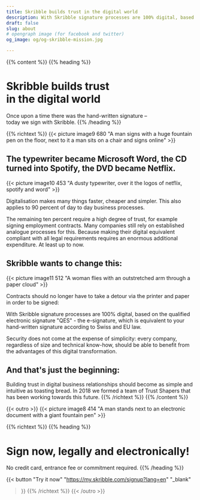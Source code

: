 ```yaml
---
title: Skribble builds trust in the digital world
description: With Skribble signature processes are 100% digital, based on the qualified electronic signature “QES” - the e-signature, which is equivalent to your hand-written signature according to Swiss and EU law.
draft: false
slug: about
# opengraph image (for facebook and twitter)
og_image: og/og-skribble-mission.jpg

---
```


{{% content %}}
{{% heading %}}
# Skribble builds trust <br class="hide-for-mobile">in the digital world
Once upon a time there was the hand-written signature – <br class="hide-for-mobile">today we sign with Skribble.
{{% /heading %}}

{{% richtext %}}
{{< picture image9 680 "A man signs with a huge fountain pen on the floor, next to it a man sits on a chair and signs online" >}}

## The typewriter became Microsoft Word, the CD turned into Spotify, the DVD became Netflix.

{{< picture image10 453 "A dusty typewriter, over it the logos of netflix, spotify and word" >}}

Digitalisation makes many things faster, cheaper and simpler. This also applies to 90 percent of day to day business processes.

The remaining ten percent require a high degree of trust, for example signing employment contracts. Many companies still rely on established analogue processes for this. Because making their digital equivalent compliant with all legal requirements requires an enormous additional expenditure. At least up to now.

## Skribble wants to change this:

{{< picture image11 512 "A woman flies with an outstretched arm through a paper cloud" >}}

Contracts should no longer have to take a detour via the printer and paper in order to be signed:

With Skribble signature processes are 100% digital, based on the qualified electronic signature "QES" - the e-signature, which is equivalent to your hand-written signature according to Swiss and EU law.

Security does not come at the expense of simplicity: every company, regardless of size and technical know-how, should be able to benefit from the advantages of this digital transformation.

## And that's just the beginning:
Building trust in digital business relationships should become as simple and intuitive as toasting bread. In 2018 we formed a team of Trust Shapers that has been working towards this future.
{{% /richtext %}}
{{% /content %}}

{{< outro >}}
{{< picture image8 414 "A man stands next to an electronic document with a giant fountain pen" >}}

{{% richtext %}}
{{% heading %}}
# Sign now, legally and electronically!
No credit card, entrance fee or commitment required.
{{% /heading %}}

{{< button
  "Try it now"
  "https://my.skribble.com/signup?lang=en"
  "_blank"
>}}
{{% /richtext %}}
{{< /outro >}}
